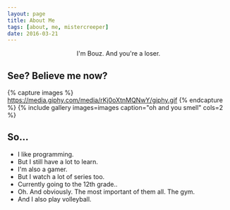 ```yaml
---
layout: page
title: About Me
tags: [about, me, mistercreeper]
date: 2016-03-21
---
```

    
<center>I'm Bouz. And you're a loser.</center>

## See? Believe me now?

{% capture images %}
    https://media.giphy.com/media/rKj0oXtnMQNwY/giphy.gif
{% endcapture %}
{% include gallery images=images caption="oh and you smell" cols=2 %}

## So...
* I like programming.
* But I still have a lot to learn.
* I'm also a gamer.
* But I watch a lot of series too.
* Currently going to the 12th grade..
* Oh. And obviously. The most important of them all. The gym.
* And I also play volleyball.
